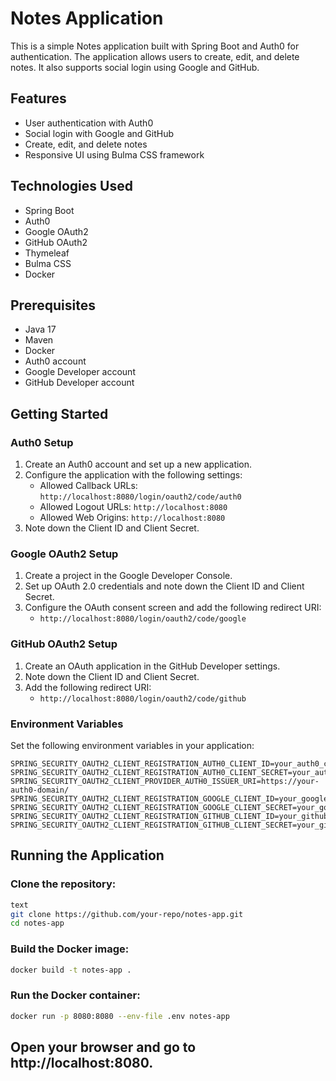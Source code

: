 # Notes Application

This is a simple Notes application built with Spring Boot and Auth0 for authentication. The application allows users to create, edit, and delete notes. It also supports social login using Google and GitHub.

## Features

- User authentication with Auth0
- Social login with Google and GitHub
- Create, edit, and delete notes
- Responsive UI using Bulma CSS framework

## Technologies Used

- Spring Boot
- Auth0
- Google OAuth2
- GitHub OAuth2
- Thymeleaf
- Bulma CSS
- Docker

## Prerequisites

- Java 17
- Maven
- Docker
- Auth0 account
- Google Developer account
- GitHub Developer account

## Getting Started

### Auth0 Setup

1. Create an Auth0 account and set up a new application.
2. Configure the application with the following settings:
   - Allowed Callback URLs: `http://localhost:8080/login/oauth2/code/auth0`
   - Allowed Logout URLs: `http://localhost:8080`
   - Allowed Web Origins: `http://localhost:8080`
3. Note down the Client ID and Client Secret.

### Google OAuth2 Setup

1. Create a project in the Google Developer Console.
2. Set up OAuth 2.0 credentials and note down the Client ID and Client Secret.
3. Configure the OAuth consent screen and add the following redirect URI:
   - `http://localhost:8080/login/oauth2/code/google`

### GitHub OAuth2 Setup

1. Create an OAuth application in the GitHub Developer settings.
2. Note down the Client ID and Client Secret.
3. Add the following redirect URI:
   - `http://localhost:8080/login/oauth2/code/github`

### Environment Variables

Set the following environment variables in your application:

```plaintext
SPRING_SECURITY_OAUTH2_CLIENT_REGISTRATION_AUTH0_CLIENT_ID=your_auth0_client_id
SPRING_SECURITY_OAUTH2_CLIENT_REGISTRATION_AUTH0_CLIENT_SECRET=your_auth0_client_secret
SPRING_SECURITY_OAUTH2_CLIENT_PROVIDER_AUTH0_ISSUER_URI=https://your-auth0-domain/
SPRING_SECURITY_OAUTH2_CLIENT_REGISTRATION_GOOGLE_CLIENT_ID=your_google_client_id
SPRING_SECURITY_OAUTH2_CLIENT_REGISTRATION_GOOGLE_CLIENT_SECRET=your_google_client_secret
SPRING_SECURITY_OAUTH2_CLIENT_REGISTRATION_GITHUB_CLIENT_ID=your_github_client_id
SPRING_SECURITY_OAUTH2_CLIENT_REGISTRATION_GITHUB_CLIENT_SECRET=your_github_client_secret
```

## Running the Application

### Clone the repository:

```bash
text
git clone https://github.com/your-repo/notes-app.git
cd notes-app
```

### Build the Docker image:

```bash
docker build -t notes-app .
```

### Run the Docker container:

```bash
docker run -p 8080:8080 --env-file .env notes-app
```

## Open your browser and go to http://localhost:8080.
